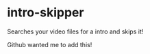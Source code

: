 intro-skipper
=============

Searches your video files for a intro and skips it!


Github wanted me to add this!
